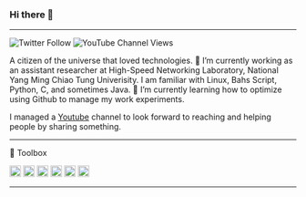 ### Hi there 👋

---

![Twitter Follow](https://img.shields.io/twitter/follow/masjohncook?style=social) ![YouTube Channel Views](https://img.shields.io/youtube/channel/views/UCHoBGgHadJzm-D_xVQCN1CA?style=social)

<!--
**masjohncook/masjohncook** is a ✨ _special_ ✨ repository because its `README.md` (this file) appears on your GitHub profile.

Here are some ideas to get you started:
-->
A citizen of the universe that loved technologies. 🔭 I’m currently working as an assistant researcher at High-Speed Networking Laboratory, National Yang Ming Chiao Tung Univerisity. I am familiar with Linux, Bahs Script, Python, C, and sometimes Java. 🌱 I’m currently learning how to optimize using Github to manage my work experiments. 

I managed a [Youtube](https://www.youtube.com/channel/UCHoBGgHadJzm-D_xVQCN1CA) channel to look forward to reaching and helping people by sharing something.

---

🧰 Toolbox

<img src="https://cdn.worldvectorlogo.com/logos/linux-tux.svg" alt="Linux Logo" width="20" height="20"/> <img src="https://cdn.worldvectorlogo.com/logos/bash-1.svg" alt="Bash Logo" width="20" height="20"/> <img src="https://cdn.worldvectorlogo.com/logos/c.svg" alt="C Logo" width="20" height="20"/> <img src="https://cdn.worldvectorlogo.com/logos/python-5.svg" alt="Python Logo" width="20" height="20"/> <img src="https://cdn.worldvectorlogo.com/logos/django.svg" alt="Django Logo" width="20" height="20"/> <img src="https://cdn.worldvectorlogo.com/logos/java.svg" alt="Java Logo" width="20" height="20"/>

---

